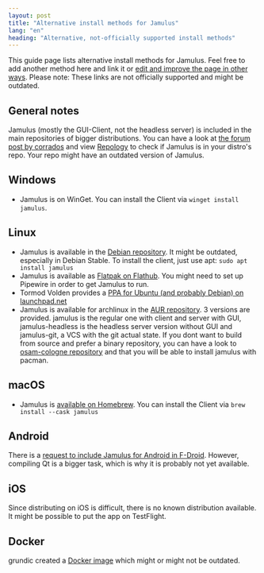 ```yaml
---
layout: post
title: "Alternative install methods for Jamulus"
lang: "en"
heading: "Alternative, not-officially supported install methods"
---
```


This guide page lists alternative install methods for Jamulus. Feel free to add another method here and link it or [edit and improve the page in other ways](https://github.com/jamulussoftware/jamuluswebsite/edit/release/_posts/2022-03-04-Alternative-Install-Methods.md). Please note: These links are not officially supported and might be outdated.

<!--more-->

## General notes
Jamulus (mostly the GUI-Client, not the headless server) is included in the main repositories of bigger distributions. You can have a look at [the forum post by corrados](https://github.com/jamulussoftware/jamulus/discussions/914) and view [Repology](https://repology.org/project/jamulus/versions) to check if Jamulus is in your distro's repo. Your repo might have an outdated version of Jamulus.

## Windows

* Jamulus is on WinGet. You can install the Client via `winget install jamulus`.

## Linux

* Jamulus is available in the [Debian repository](https://packages.debian.org/sid/sound/jamulus). It might be outdated, especially in Debian Stable. To install the client, just use apt: `sudo apt install jamulus`
* Jamulus is available as [Flatpak on Flathub](https://flathub.org/apps/details/io.jamulus.Jamulus). You might need to set up Pipewire in order to get Jamulus to run.
* Tormod Volden provides a [PPA for Ubuntu (and probably Debian) on launchpad.net](https://launchpad.net/~tormodvolden/+archive/ubuntu/jam/+packages)
* Jamulus is available for archlinux in the [AUR repository](https://aur.archlinux.org/packages?O=0&K=jamulus). 3 versions are provided. jamulus is the regular one with client and server with GUI, jamulus-headless is the headless server version without GUI and jamulus-git, a VCS with the git actual state. If you dont want to build from source and prefer a binary repository, you can have a look to [osam-cologne repository](https://github.com/osam-cologne/archlinux-proaudio) and that you will be able to install jamulus with pacman.

## macOS
* Jamulus is [available on Homebrew](https://formulae.brew.sh/cask/jamulus). You can install the Client via `brew install --cask jamulus`

## Android
There is a [request to include Jamulus for Android in F-Droid](https://gitlab.com/fdroid/rfp/-/issues/2011). However, compiling Qt is a bigger task, which is why it is probably not yet available.

## iOS
Since distributing on iOS is difficult, there is no known distribution available. It might be possible to put the app on TestFlight.

## Docker
grundic created a [Docker image](https://github.com/grundic/jamulus-docker) which might or might not be outdated.
